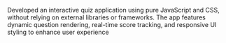 
Developed an interactive quiz application using pure JavaScript and CSS, without relying on external libraries or frameworks. The app features dynamic question rendering, real-time score tracking, and responsive UI styling to enhance user experience
